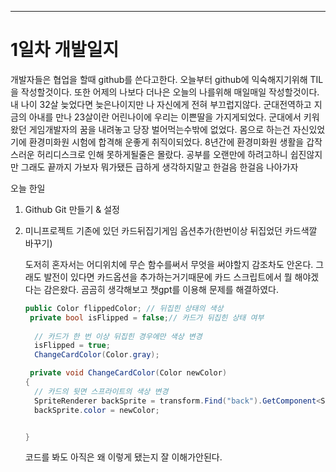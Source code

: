---
# 1일차 개발일지
개발자들은 협업을 할때 github를 쓴다고한다.
오늘부터 github에 익숙해지기위해 TIL을 작성할것이다.
또한 어제의 나보다 더나은 오늘의 나를위해 매일매일 작성할것이다.
내 나이 32살 늦었다면 늦은나이지만 나 자신에게 전혀 부끄럽지않다.
군대전역하고 지금의 아내를 만나 23살이란 어린나이에 우리는 이쁜딸을 가지게되었다.
군대에서 키워왔던 게임개발자의 꿈을 내려놓고 당장 벌어먹는수밖에 없었다.
몸으로 하는건 자신있었기에 환경미화원 시험에 합격해 운좋게 취직이되었다.
8년간에 환경미화원 생활을 갑작스러운 허리디스크로 인해 못하게될줄은 몰랐다.
공부를 오랜만에 하려고하니 쉽진않지만 그래도 끝까지 가보자 뭐가됐든
급하게 생각하지말고 한걸음 한걸음 나아가자


오늘 한일
1. Github Git 만들기 & 설정

2. 미니프로젝트 기존에 있던 카드뒤집기게임 옵션추가(한번이상 뒤집었던 카드색깔 바꾸기)

    도저히 혼자서는 어디위치에 무슨 함수를써서 무엇을 써야할지 감조차도 안온다.
    그래도 발전이 있다면 카드옵션을 추가하는거기때문에 카드 스크립트에서 뭘 해야겠다는 감은왔다.
    곰곰히 생각해보고 챗gpt를 이용해 문제를 해결하였다.
   
   ```c#
   public Color flippedColor; // 뒤집힌 상태의 색상
    private bool isFlipped = false;// 카드가 뒤집힌 상태 여부
     
     // 카드가 한 번 이상 뒤집힌 경우에만 색상 변경
     isFlipped = true;
     ChangeCardColor(Color.gray);

    private void ChangeCardColor(Color newColor)
   {
     // 카드의 뒷면 스프라이트의 색상 변경
     SpriteRenderer backSprite = transform.Find("back").GetComponent<SpriteRenderer>();
     backSprite.color = newColor;


   }
   ```

   코드를 봐도 아직은 왜 이렇게 됐는지 잘 이해가안된다.
